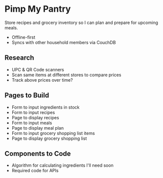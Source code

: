 # Pimp My Pantry
Store recipes and grocery inventory so I can plan and prepare for upcoming meals.
- Offline-first
- Syncs with other household members via CouchDB

## Research
- UPC & QR Code scanners
- Scan same items at different stores to compare prices 
- Track above prices over time?

## Pages to Build
- Form to input ingredients in stock
- Form to input recipes
- Page to display recipes
- Form to input meals
- Page to display meal plan
- Form to input grocery shopping list items
- Page to display grocery shopping list

## Components to Code
- Algorithm for calculating ingredients I'll need soon
- Required code for APIs
